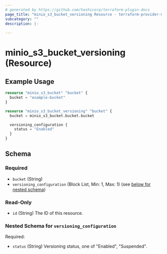 ```yaml
---
# generated by https://github.com/hashicorp/terraform-plugin-docs
page_title: "minio_s3_bucket_versioning Resource - terraform-provider-minio"
subcategory: ""
description: |-
  
---
```


# minio_s3_bucket_versioning (Resource)

## Example Usage

```terraform
resource "minio_s3_bucket" "bucket" {
  bucket = "example-bucket"
}

resource "minio_s3_bucket_versioning" "bucket" {
  bucket = minio_s3_bucket.bucket.bucket

  versioning_configuration {
    status = "Enabled"
  }
}
```

<!-- schema generated by tfplugindocs -->
## Schema

### Required

- `bucket` (String)
- `versioning_configuration` (Block List, Min: 1, Max: 1) (see [below for nested schema](#nested-schema-for-versioning_configuration))

### Read-Only

- `id` (String) The ID of this resource.

### Nested Schema for `versioning_configuration`

Required:

- `status` (String) Versioning status, one of "Enabled", "Suspended".

